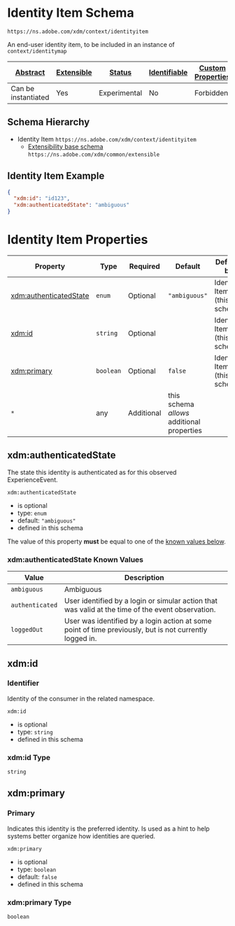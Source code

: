 
# Identity Item Schema

```
https://ns.adobe.com/xdm/context/identityitem
```

An end-user identity item, to be included in an instance of `context/identitymap`

| [Abstract](../../abstract.md) | [Extensible](../../extensions.md) | [Status](../../status.md) | [Identifiable](../../id.md) | [Custom Properties](../../extensions.md) | [Additional Properties](../../extensions.md) | Defined In |
|-------------------------------|-----------------------------------|---------------------------|-----------------------------|------------------------------------------|----------------------------------------------|------------|
| Can be instantiated | Yes | Experimental | No | Forbidden | Permitted | [context/identityitem.schema.json](context/identityitem.schema.json) |
## Schema Hierarchy

* Identity Item `https://ns.adobe.com/xdm/context/identityitem`
  * [Extensibility base schema](../common/extensible.schema.md) `https://ns.adobe.com/xdm/common/extensible`


## Identity Item Example
```json
{
  "xdm:id": "id123",
  "xdm:authenticatedState": "ambiguous"
}
```

# Identity Item Properties

| Property | Type | Required | Default | Defined by |
|----------|------|----------|---------|------------|
| [xdm:authenticatedState](#xdmauthenticatedstate) | `enum` | Optional | `"ambiguous"` | Identity Item (this schema) |
| [xdm:id](#xdmid) | `string` | Optional |  | Identity Item (this schema) |
| [xdm:primary](#xdmprimary) | `boolean` | Optional | `false` | Identity Item (this schema) |
| `*` | any | Additional | this schema *allows* additional properties |

## xdm:authenticatedState

The state this identity is authenticated as for this observed ExperienceEvent.

`xdm:authenticatedState`
* is optional
* type: `enum`
* default: `"ambiguous"`
* defined in this schema

The value of this property **must** be equal to one of the [known values below](#xdmauthenticatedstate-known-values).

### xdm:authenticatedState Known Values
| Value | Description |
|-------|-------------|
| `ambiguous` | Ambiguous |
| `authenticated` | User identified by a login or simular action that was valid at the time of the event observation. |
| `loggedOut` | User was identified by a login action at some point of time previously, but is not currently logged in. |




## xdm:id
### Identifier

Identity of the consumer in the related namespace.

`xdm:id`
* is optional
* type: `string`
* defined in this schema

### xdm:id Type


`string`






## xdm:primary
### Primary

Indicates this identity is the preferred identity. Is used as a hint to help systems better organize how identities are queried.

`xdm:primary`
* is optional
* type: `boolean`
* default: `false`
* defined in this schema

### xdm:primary Type


`boolean`





